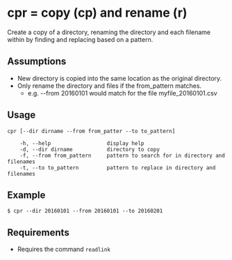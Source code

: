 # cpr = copy (cp) and rename (r) 
Create a copy of a directory, renaming the directory and each filename within by finding and replacing based on a pattern.

## Assumptions
* New directory is copied into the same location as the original directory.
* Only rename the directory and files if the from_pattern matches.
    * e.g. --from 20160101 would match for the file myfile_20160101.csv

## Usage
```
cpr [--dir dirname --from from_patter --to to_pattern]

    -h, --help                  display help
    -d, --dir dirname           directory to copy
    -f, --from from_pattern     pattern to search for in directory and filenames
    -t, --to to_pattern         pattern to replace in directory and filenames
```

## Example
```
$ cpr --dir 20160101 --from 20160101 --to 20160201
```

## Requirements
* Requires the command `readlink`
